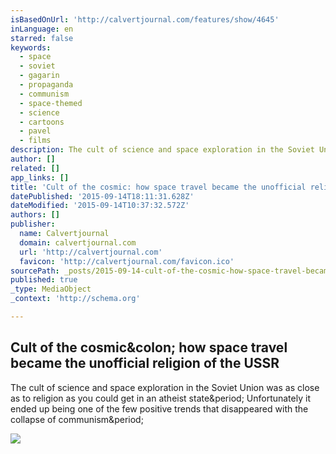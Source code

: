 ```yaml
---
isBasedOnUrl: 'http://calvertjournal.com/features/show/4645'
inLanguage: en
starred: false
keywords:
  - space
  - soviet
  - gagarin
  - propaganda
  - communism
  - space-themed
  - science
  - cartoons
  - pavel
  - films
description: The cult of science and space exploration in the Soviet Union was as close as to religion as you could get in an atheist state. Unfortunately it ended up being one of the few positive trends that disappeared with the collapse of communism.
author: []
related: []
app_links: []
title: 'Cult of the cosmic: how space travel became the unofficial religion of the USSR'
datePublished: '2015-09-14T18:11:31.628Z'
dateModified: '2015-09-14T10:37:32.572Z'
authors: []
publisher:
  name: Calvertjournal
  domain: calvertjournal.com
  url: 'http://calvertjournal.com'
  favicon: 'http://calvertjournal.com/favicon.ico'
sourcePath: _posts/2015-09-14-cult-of-the-cosmic-how-space-travel-became-the-unofficial-r.md
published: true
_type: MediaObject
_context: 'http://schema.org'

---
```

<article style=""><h1>Cult of the cosmic&amp;colon; how space travel became the unofficial religion of the USSR</h1><p>The cult of science and space exploration in the Soviet Union was as close as to religion as you could get in an atheist state&amp;period; Unfortunately it ended up being one of the few positive trends that disappeared with the collapse of communism&amp;period;</p><img src="http://calvertjournal.com/images/uploads/thumbnails/2015_September/Space/Ivan_Mikhaylov_Playground_12_3.jpg" /></article>